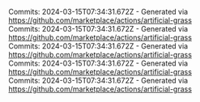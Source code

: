 Commits: 2024-03-15T07:34:31.672Z - Generated via https://github.com/marketplace/actions/artificial-grass
<br>
Commits: 2024-03-15T07:34:31.672Z - Generated via https://github.com/marketplace/actions/artificial-grass
<br>
Commits: 2024-03-15T07:34:31.672Z - Generated via https://github.com/marketplace/actions/artificial-grass
<br>
Commits: 2024-03-15T07:34:31.672Z - Generated via https://github.com/marketplace/actions/artificial-grass
<br>
Commits: 2024-03-15T07:34:31.672Z - Generated via https://github.com/marketplace/actions/artificial-grass
<br>
